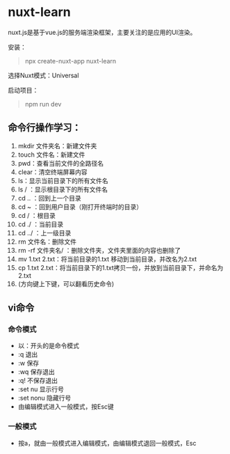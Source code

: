 # nuxt-learn

nuxt.js是基于vue.js的服务端渲染框架，主要关注的是应用的UI渲染。  

安装：
> npx create-nuxt-app nuxt-learn

选择Nuxt模式：Universal

启动项目：
> npm run dev

## 命令行操作学习：

1. mkdir 文件夹名：新建文件夹
2. touch 文件名：新建文件
3. pwd：查看当前文件的全路径名
4. clear：清空终端屏幕内容
5. ls：显示当前目录下的所有文件名
6. ls / ：显示根目录下的所有文件名
7. cd .. ：回到上一个目录
8. cd ~ ：回到用户目录（刚打开终端时的目录）
9. cd / ：根目录
10. cd ./ ：当前目录
11. cd ../ ：上一级目录
12. rm 文件名：删除文件
13. rm -rf 文件夹名/ ：删除文件夹，文件夹里面的内容也删除了
14. mv 1.txt 2.txt：将当前目录的1.txt 移动到当前目录，并改名为2.txt
15. cp 1.txt 2.txt：将当前目录下的1.txt拷贝一份，并放到当前目录下，并命名为2.txt
16. (方向键上下键，可以翻看历史命令)

## vi命令

### 命令模式

- 以：开头的是命令模式
- :q  退出
- :w  保存
- :wq  保存退出
- :q!  不保存退出
- :set nu  显示行号
- :set nonu  隐藏行号
- 由编辑模式进入一般模式，按Esc键

### 一般模式

- 按a，就由一般模式进入编辑模式，由编辑模式退回一般模式，Esc
